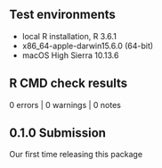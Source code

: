 ## Test environments
* local R installation, R 3.6.1
* x86_64-apple-darwin15.6.0 (64-bit)
* macOS High Sierra 10.13.6

## R CMD check results

0 errors | 0 warnings | 0 notes

## 0.1.0 Submission

Our first time releasing this package
